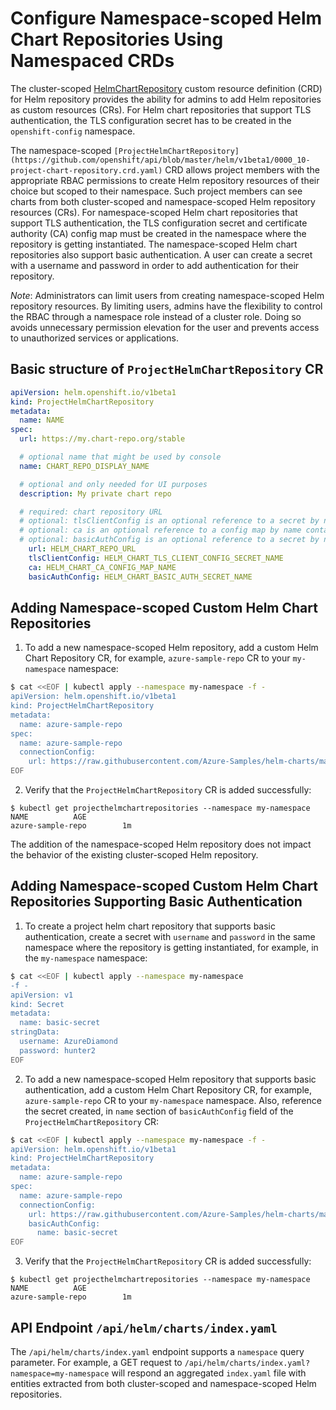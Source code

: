 # Configure Namespace-scoped Helm Chart Repositories Using Namespaced CRDs

The cluster-scoped [HelmChartRepository](https://github.com/openshift/api/blob/master/helm/v1beta1/zz_generated.crd-manifests/00_helmchartrepositories.crd.yaml) custom resource definition (CRD) for Helm repository provides the ability for admins to add Helm repositories as custom resources (CRs). For Helm chart repositories that support TLS authentication, the TLS configuration secret has to be created in the `openshift-config` namespace.

The namespace-scoped `[ProjectHelmChartRepository](https://github.com/openshift/api/blob/master/helm/v1beta1/0000_10-project-chart-repository.crd.yaml)` CRD allows project members with the appropriate RBAC permissions to create Helm repository resources of their choice but scoped to their namespace. Such project members can see charts from both cluster-scoped and namespace-scoped Helm repository resources (CRs). For namespace-scoped Helm chart repositories that support TLS authentication, the TLS configuration secret and certificate authority (CA) config map must be created in the  namespace where the repository is getting instantiated. The namespace-scoped Helm chart repositories also support basic authentication. A user can create a secret with a username and password in order to add authentication for their repository.

_Note_: Administrators can limit users from creating namespace-scoped Helm repository resources. By limiting users, admins have the flexibility to control the RBAC through a namespace role instead of a cluster role. Doing so avoids unnecessary permission elevation for the user and prevents access to unauthorized services or applications.

## Basic structure of `ProjectHelmChartRepository` CR

```yaml
apiVersion: helm.openshift.io/v1beta1
kind: ProjectHelmChartRepository
metadata:
  name: NAME
spec:
  url: https://my.chart-repo.org/stable

  # optional name that might be used by console
  name: CHART_REPO_DISPLAY_NAME

  # optional and only needed for UI purposes
  description: My private chart repo

  # required: chart repository URL
  # optional: tlsClientConfig is an optional reference to a secret by name that contains the PEM-encoded TLS client certificate and private key to present when connecting to the server. The key "tls.crt" is used to locate the client certificate. The key "tls.key" is used to locate the private key. The namespace for this secret must be same as the namespace where the project helm chart repository is getting instantiated.
  # optional: ca is an optional reference to a config map by name containing the PEM-encoded CA bundle. It is used as a trust anchor to validate the TLS certificate presented by the remote server. The key "ca-bundle.crt" is used to locate the data. If empty, the default system roots are used. The namespace for this configmap must be same as the namespace where the project helm chart repository is getting instantiated.
  # optional: basicAuthConfig is an optional reference to a secret by name that contains the basic authentication credentials to be present when connecting to the server. The key "username" is used to locate the username. The key "password" is used to locate the password. The namespace for this secret must be the same as the namespace where the project helm chart repository is getting instantiated.
    url: HELM_CHART_REPO_URL
    tlsClientConfig: HELM_CHART_TLS_CLIENT_CONFIG_SECRET_NAME
    ca: HELM_CHART_CA_CONFIG_MAP_NAME
    basicAuthConfig: HELM_CHART_BASIC_AUTH_SECRET_NAME
```

## Adding Namespace-scoped Custom Helm Chart Repositories

1. To add a new namespace-scoped Helm repository, add a custom Helm Chart Repository CR, for example, `azure-sample-repo` CR to your `my-namespace` namespace:

```bash
$ cat <<EOF | kubectl apply --namespace my-namespace -f -
apiVersion: helm.openshift.io/v1beta1
kind: ProjectHelmChartRepository
metadata:
  name: azure-sample-repo
spec:
  name: azure-sample-repo
  connectionConfig:
    url: https://raw.githubusercontent.com/Azure-Samples/helm-charts/master/docs
EOF
```

2. Verify that the `ProjectHelmChartRepository` CR is added successfully:

```
$ kubectl get projecthelmchartrepositories --namespace my-namespace
NAME          AGE
azure-sample-repo        1m
```

The addition of the namespace-scoped Helm repository does not impact the behavior of the existing cluster-scoped Helm repository.

## Adding Namespace-scoped Custom Helm Chart Repositories Supporting Basic Authentication

1. To create a project helm chart repository that supports basic authentication, create a secret with `username` and `password` in the same namespace where the repository is getting instantiated, for example, in the `my-namespace` namespace:

```bash
$ cat <<EOF | kubectl apply --namespace my-namespace
-f -
apiVersion: v1
kind: Secret
metadata:
  name: basic-secret
stringData:
  username: AzureDiamond
  password: hunter2
EOF
```

2. To add a new namespace-scoped Helm repository that supports basic authentication, add a custom Helm Chart Repository CR, for example, `azure-sample-repo` CR to your `my-namespace` namespace. Also, reference the secret created, in `name` section of `basicAuthConfig` field of the `ProjectHelmChartRepository` CR:

```bash
$ cat <<EOF | kubectl apply --namespace my-namespace -f -
apiVersion: helm.openshift.io/v1beta1
kind: ProjectHelmChartRepository
metadata:
  name: azure-sample-repo
spec:
  name: azure-sample-repo
  connectionConfig:
    url: https://raw.githubusercontent.com/Azure-Samples/helm-charts/master/docs
    basicAuthConfig:
      name: basic-secret
EOF
```

3. Verify that the `ProjectHelmChartRepository` CR is added successfully:

```
$ kubectl get projecthelmchartrepositories --namespace my-namespace
NAME          AGE
azure-sample-repo        1m
```

## API Endpoint `/api/helm/charts/index.yaml`

The `/api/helm/charts/index.yaml` endpoint supports a `namespace` query parameter. For example, a GET request to `/api/helm/charts/index.yaml?namespace=my-namespace` will respond an aggregated `index.yaml` file with entities extracted from both cluster-scoped and namespace-scoped Helm repositories.
